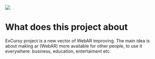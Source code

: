 ![](https://raw.githubusercontent.com/ExCursy/ExCursy.github.io/main/assets/images/Github/FHD%20Logo%20Light.png)

# What does this project about

ExCursy project is a new vector of WebAR improving. The main idea is about making ar (WebAR) more available for other people, to use it everywhere: business, education, entertaiment etc.

